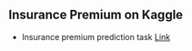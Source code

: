 ## Insurance Premium on Kaggle
- Insurance premium prediction task [Link](https://www.kaggle.com/noordeen/insurance-premium-prediction#insurance.csv)
